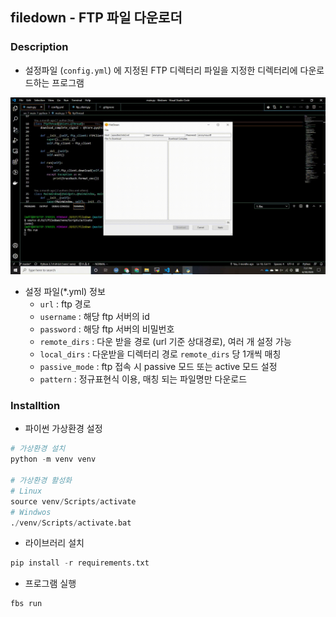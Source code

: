 ## filedown - FTP 파일 다운로더

### Description
- 설정파일 (`config.yml`) 에 지정된 FTP 디렉터리 파일을 지정한 디렉터리에 다운로드하는 프로그램

![image-20200517104315305](img/filedown.gif)

- 설정 파일(*.yml) 정보
  - `url` : ftp 경로
  - `username` : 해당 ftp 서버의 id
  - `password` : 해당 ftp 서버의 비밀번호
  - `remote_dirs` : 다운 받을 경로 (url 기준 상대경로), 여러 개 설정 가능
  - `local_dirs` : 다운받을 디렉터리 경로 `remote_dirs` 당 1개씩 매칭
  - `passive_mode` : ftp 접속 시 passive 모드 또는 active 모드 설정
  - `pattern` : 정규표현식 이용, 매칭 되는 파일명만 다운로드



### Installtion

- 파이썬 가상환경 설정
```python
# 가상환경 설치
python -m venv venv

# 가상환경 활성화
# Linux
source venv/Scripts/activate
# Windwos
./venv/Scripts/activate.bat
```

- 라이브러리 설치

```python
pip install -r requirements.txt
```

- 프로그램 실행

```python
fbs run
```

